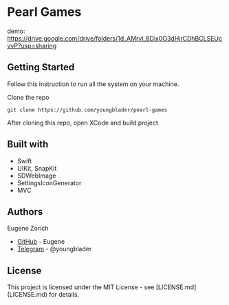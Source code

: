 # Pearl Games

demo: https://drive.google.com/drive/folders/1d_AMrvl_8Dix0O3dHjrCDhBCLSEUcvvP?usp=sharing

## Getting Started

Follow this instruction to run all the system on your machine.

Clone the repo
```
git clone https://github.com/youngblader/pearl-games
```

After cloning this repo, open XCode and build project

## Built with
 
* Swift
* UIKit, SnapKit
* SDWebImage
* SettingsIconGenerator
* MVC

## Authors

Eugene Zorich
* [GitHub](https://github.com/youngblader) - Eugene
* [Telegram](https://t.me/youngblader) - @youngblader

## License

This project is licensed under the MIT License - see [LICENSE.md] (LICENSE.md) for details.
